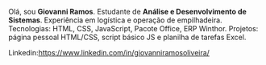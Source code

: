 Olá, sou **Giovanni Ramos**. 
Estudante de **Análise e Desenvolvimento de Sistemas**. Experiência em logística e operação de empilhadeira.
Tecnologias: HTML, CSS, JavaScript, Pacote Office, ERP Winthor.
Projetos: página pessoal HTML/CSS, script básico JS e planilha de tarefas Excel. 

Linkedin:https://www.linkedin.com/in/giovanniramosoliveira/






